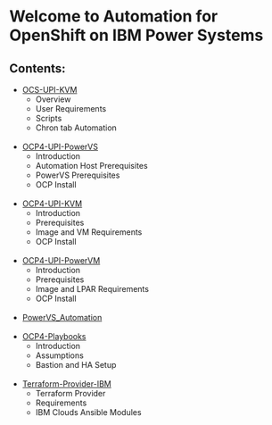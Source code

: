 # Welcome to Automation for OpenShift on IBM Power Systems

## Contents:

- [OCS-UPI-KVM](ocs_kvm.md)
    - Overview 
    - User Requirements 
    - Scripts 
    - Chron tab Automation  </br>
&nbsp;
- [OCP4-UPI-PowerVS](powervs.md)
     - Introduction 
     - Automation Host Prerequisites 
     - PowerVS Prerequisites 
     - OCP Install </br>
&nbsp;
- [OCP4-UPI-KVM](ocp_kvm.md)
     - Introduction 
     - Prerequisites
     - Image and VM Requirements 
     - OCP Install </br>
&nbsp;
- [OCP4-UPI-PowerVM](powervm.md)
     - Introduction 
     - Prerequisites 
     - Image and LPAR Requirements 
     - OCP Install </br>
&nbsp;
- [PowerVS_Automation](automation.md)</br>
&nbsp;
- [OCP4-Playbooks](playbook.md)
     - Introduction 
     - Assumptions 
     - Bastion and HA Setup </br>
&nbsp;
- [Terraform-Provider-IBM](terraform.md)
    - Terraform Provider 
    - Requirements 
    - IBM Clouds Ansible Modules </br>
